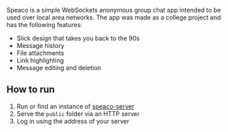 Speaco is a simple WebSockets anonymous group chat app intended to be
used over local area networks. The app was made as a college project
and has the following features:

* Slick design that takes you back to the 90s
* Message history
* File attachments
* Link highlighting
* Message editing and deletion

## How to run

1. Run or find an instance of [speaco-server]
2. Serve the `public` folder via an HTTP server
3. Log in using the address of your server

[speaco-server]: https://github.com/kirbykevinson/speaco-server
